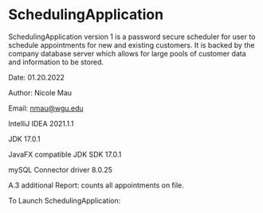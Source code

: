 # SchedulingApplication

SchedulingApplication version 1 is a password secure scheduler for user to schedule appointments for new and existing customers. It is backed by the company database server which
allows for large pools of customer data and information to be stored.

Date: 01.20.2022

Author: Nicole Mau

Email: nmau@wgu.edu

IntelliJ IDEA 2021.1.1

JDK 17.0.1

JavaFX compatible JDK SDK 17.0.1

mySQL Connector driver 8.0.25

A.3 additional Report: counts all appointments on file.

To Launch SchedulingApplication:
